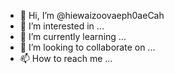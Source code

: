- 👋 Hi, I’m @hiewaizoovaeph0aeCah
- 👀 I’m interested in ...
- 🌱 I’m currently learning ...
- 💞️ I’m looking to collaborate on ...
- 📫 How to reach me ...

<!---
hiewaizoovaeph0aeCah/hiewaizoovaeph0aeCah is a ✨ special ✨ repository because its `README.md` (this file) appears on your GitHub profile.
You can click the Preview link to take a look at your changes.
--->
